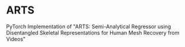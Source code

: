 # ARTS
PyTorch Implementation of "ARTS: Semi-Analytical Regressor using Disentangled Skeletal Representations for Human Mesh Recovery from Videos"
